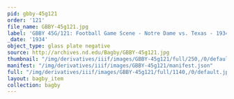 ```yaml
---
pid: gbby-45g121
order: '121'
file_name: GBBY-45g121.jpg
label: 'GBBY 45G/121: Football Game Scene - Notre Dame vs. Texas - 1934'
_date: '1934'
object_type: glass plate negative
source: http://archives.nd.edu/Bagby/GBBY-45g121.jpg
thumbnail: "/img/derivatives/iiif/images/GBBY-45g121/full/250,/0/default.jpg"
manifest: "/img/derivatives/iiif/images/GBBY-45g121/manifest.json"
full: "/img/derivatives/iiif/images/GBBY-45g121/full/1140,/0/default.jpg"
layout: bagby_item
collection: bagby
---
```

